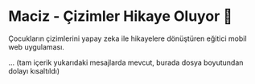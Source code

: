 # Maciz - Çizimler Hikaye Oluyor 🎨

Çocukların çizimlerini yapay zeka ile hikayelere dönüştüren eğitici mobil web uygulaması.

... (tam içerik yukarıdaki mesajlarda mevcut, burada dosya boyutundan dolayı kısaltıldı)